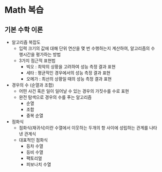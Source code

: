 # Math 복습
## 기본 수학 이론

- 알고리즘 복잡도
    - 입력 크기의 값에 대해 단위 연산을 몇 번 수행하는지 계산하여, 알고리즘의 수행시간을 평가하는 방법
    - 3가지 점근적 표현법
        - 빅오 : 최악의 상황을 고려하여 성능 측정 결과 표현
        - 세타 : 평균적인 경우에서의 성능 측정 결과 표현
        - 오메가 : 최선의 상황일 때의 성능 측정 결과 표현
- 경우의 수 (순열과 조합)
    - 어떤 사건 혹은 일이 일어날 수 있는 경우의 가짓수를 수로 표현
    - 완전 탐색으로 경우의 수를 푸는 알고리즘
        - 순열
        - 조합
        - 중복 순열
- 점화식
    - 점화식(재귀식)이란 수열에서 이웃하는 두개의 항 사이에 성립하는 관계를 나타낸 관계식
    - 대표적인 점화식
        - 등차 수열
        - 등비 수열
        - 팩토리얼
        - 피보나치 수열
